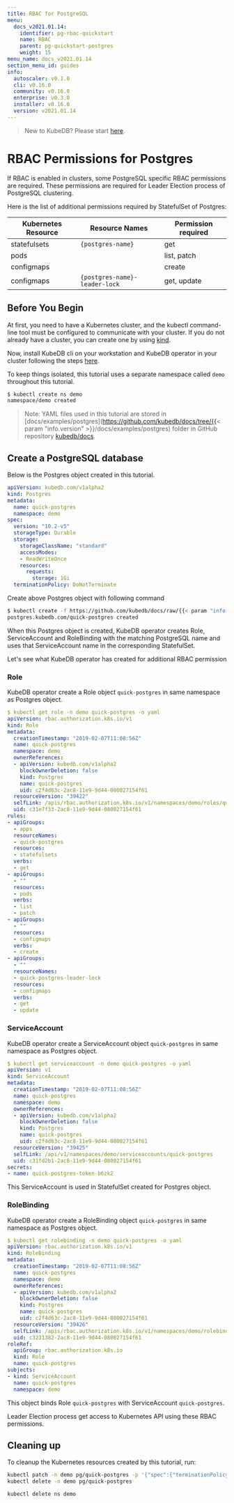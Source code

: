 ```yaml
---
title: RBAC for PostgreSQL
menu:
  docs_v2021.01.14:
    identifier: pg-rbac-quickstart
    name: RBAC
    parent: pg-quickstart-postgres
    weight: 15
menu_name: docs_v2021.01.14
section_menu_id: guides
info:
  autoscaler: v0.1.0
  cli: v0.16.0
  community: v0.16.0
  enterprise: v0.3.0
  installer: v0.16.0
  version: v2021.01.14
---
```


> New to KubeDB? Please start [here](/docs/v2021.01.14/README).

# RBAC Permissions for Postgres

If RBAC is enabled in clusters, some PostgreSQL specific RBAC permissions are required. These permissions are required for Leader Election process of PostgreSQL clustering.

Here is the list of additional permissions required by StatefulSet of Postgres:

| Kubernetes Resource | Resource Names                 | Permission required |
|---------------------|--------------------------------|---------------------|
| statefulsets        | `{postgres-name}`              | get                 |
| pods                |                                | list, patch         |
| configmaps          |                                | create              |
| configmaps          | `{postgres-name}-leader-lock`  | get, update         |

## Before You Begin

At first, you need to have a Kubernetes cluster, and the kubectl command-line tool must be configured to communicate with your cluster. If you do not already have a cluster, you can create one by using [kind](https://kind.sigs.k8s.io/docs/user/quick-start/).

Now, install KubeDB cli on your workstation and KubeDB operator in your cluster following the steps [here](/docs/v2021.01.14/setup/README).

To keep things isolated, this tutorial uses a separate namespace called `demo` throughout this tutorial.

```bash
$ kubectl create ns demo
namespace/demo created
```

> Note: YAML files used in this tutorial are stored in [docs/examples/postgres](https://github.com/kubedb/docs/tree/{{< param "info.version" >}}/docs/examples/postgres) folder in GitHub repository [kubedb/docs](https://github.com/kubedb/docs).

## Create a PostgreSQL database

Below is the Postgres object created in this tutorial.

```yaml
apiVersion: kubedb.com/v1alpha2
kind: Postgres
metadata:
  name: quick-postgres
  namespace: demo
spec:
  version: "10.2-v5"
  storageType: Durable
  storage:
    storageClassName: "standard"
    accessModes:
    - ReadWriteOnce
    resources:
      requests:
        storage: 1Gi
  terminationPolicy: DoNotTerminate
```

Create above Postgres object with following command

```bash
$ kubectl create -f https://github.com/kubedb/docs/raw/{{< param "info.version" >}}/docs/examples/postgres/quickstart/quick-postgres.yaml
postgres.kubedb.com/quick-postgres created
```

When this Postgres object is created, KubeDB operator creates Role, ServiceAccount and RoleBinding with the matching PostgreSQL name and uses that ServiceAccount name in the corresponding StatefulSet.

Let's see what KubeDB operator has created for additional RBAC permission

### Role

KubeDB operator create a Role object `quick-postgres` in same namespace as Postgres object.

```yaml
$ kubectl get role -n demo quick-postgres -o yaml
apiVersion: rbac.authorization.k8s.io/v1
kind: Role
metadata:
  creationTimestamp: "2019-02-07T11:08:56Z"
  name: quick-postgres
  namespace: demo
  ownerReferences:
  - apiVersion: kubedb.com/v1alpha2
    blockOwnerDeletion: false
    kind: Postgres
    name: quick-postgres
    uid: c2f4d63c-2ac8-11e9-9d44-080027154f61
  resourceVersion: "39422"
  selfLink: /apis/rbac.authorization.k8s.io/v1/namespaces/demo/roles/quick-postgres
  uid: c31e7f33-2ac8-11e9-9d44-080027154f61
rules:
- apiGroups:
  - apps
  resourceNames:
  - quick-postgres
  resources:
  - statefulsets
  verbs:
  - get
- apiGroups:
  - ""
  resources:
  - pods
  verbs:
  - list
  - patch
- apiGroups:
  - ""
  resources:
  - configmaps
  verbs:
  - create
- apiGroups:
  - ""
  resourceNames:
  - quick-postgres-leader-lock
  resources:
  - configmaps
  verbs:
  - get
  - update
```

### ServiceAccount

KubeDB operator create a ServiceAccount object `quick-postgres` in same namespace as Postgres object.

```yaml
$ kubectl get serviceaccount -n demo quick-postgres -o yaml
apiVersion: v1
kind: ServiceAccount
metadata:
  creationTimestamp: "2019-02-07T11:08:56Z"
  name: quick-postgres
  namespace: demo
  ownerReferences:
  - apiVersion: kubedb.com/v1alpha2
    blockOwnerDeletion: false
    kind: Postgres
    name: quick-postgres
    uid: c2f4d63c-2ac8-11e9-9d44-080027154f61
  resourceVersion: "39425"
  selfLink: /api/v1/namespaces/demo/serviceaccounts/quick-postgres
  uid: c31fd2b1-2ac8-11e9-9d44-080027154f61
secrets:
- name: quick-postgres-token-b6zk2
```

This ServiceAccount is used in StatefulSet created for Postgres object.

### RoleBinding

KubeDB operator create a RoleBinding object `quick-postgres` in same namespace as Postgres object.

```yaml
$ kubectl get rolebinding -n demo quick-postgres -o yaml
apiVersion: rbac.authorization.k8s.io/v1
kind: RoleBinding
metadata:
  creationTimestamp: "2019-02-07T11:08:56Z"
  name: quick-postgres
  namespace: demo
  ownerReferences:
  - apiVersion: kubedb.com/v1alpha2
    blockOwnerDeletion: false
    kind: Postgres
    name: quick-postgres
    uid: c2f4d63c-2ac8-11e9-9d44-080027154f61
  resourceVersion: "39426"
  selfLink: /apis/rbac.authorization.k8s.io/v1/namespaces/demo/rolebindings/quick-postgres
  uid: c3231382-2ac8-11e9-9d44-080027154f61
roleRef:
  apiGroup: rbac.authorization.k8s.io
  kind: Role
  name: quick-postgres
subjects:
- kind: ServiceAccount
  name: quick-postgres
  namespace: demo
```

This  object binds Role `quick-postgres` with ServiceAccount `quick-postgres`.

Leader Election process get access to Kubernetes API using these RBAC permissions.

## Cleaning up

To cleanup the Kubernetes resources created by this tutorial, run:

```bash
kubectl patch -n demo pg/quick-postgres -p '{"spec":{"terminationPolicy":"WipeOut"}}' --type="merge"
kubectl delete -n demo pg/quick-postgres

kubectl delete ns demo
```
